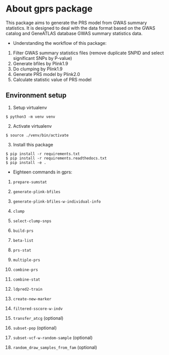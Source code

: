 # About gprs package
This package aims to generate the PRS model from GWAS summary statistics. 
It is designed to deal with the data format based on the GWAS catalog and GeneATLAS database GWAS summary statistics data.

- Understanding the workflow of this package:

1. Filter GWAS summary statistics files (remove duplicate SNPID and select significant SNPs by P-value)
2. Generate bfiles by Plink1.9
3. Do clumping by Plink1.9
4. Generate PRS model by Plink2.0
5. Calculate statistic value of PRS model

## Environment setup

1. Setup virtualenv

```shell
$ python3 -m venv venv
```

2. Activate virtualenv

```shell
$ source ./venv/bin/activate
```

3. Install this package

```shell
$ pip install -r requirements.txt
$ pip install -r requirements.readthedocs.txt
$ pip install -e .
```

- Eighteen commands in gprs:

1. `prepare-sumstat`

2. `generate-plink-bfiles`

3. `generate-plink-bfiles-w-individual-info`

4. `clump`

5. `select-clump-snps`  

6. `build-prs`

7. `beta-list`

8. `prs-stat`

9. `multiple-prs`

10. `combine-prs`

11. `combine-stat`

12. `ldpred2-train`

13. `create-new-marker`

14. `filtered-sscore-w-indv`

15. `transfer_atcg` (optional)

16. `subset-pop` (optional)

17. `subset-vcf-w-random-sample` (optional)

18. `random_draw_samples_from_fam` (optional)
